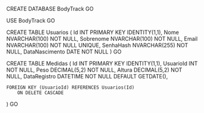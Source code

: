 CREATE DATABASE BodyTrack
GO 

USE BodyTrack
GO

CREATE TABLE Usuarios (
    Id INT PRIMARY KEY IDENTITY(1,1),
    Nome NVARCHAR(100) NOT NULL,
    Sobrenome NVARCHAR(100) NOT NULL,
    Email NVARCHAR(100) NOT NULL UNIQUE,
    SenhaHash NVARCHAR(255) NOT NULL,
    DataNascimento DATE NOT NULL
)
GO

CREATE TABLE Medidas (
    Id INT PRIMARY KEY IDENTITY(1,1),
    UsuarioId INT NOT NULL,
    Peso DECIMAL(5,2) NOT NULL,
    Altura DECIMAL(5,2) NOT NULL,
    DataRegistro DATETIME NOT NULL DEFAULT GETDATE(),

    FOREIGN KEY (UsuarioId) REFERENCES Usuarios(Id)
        ON DELETE CASCADE
)
GO
